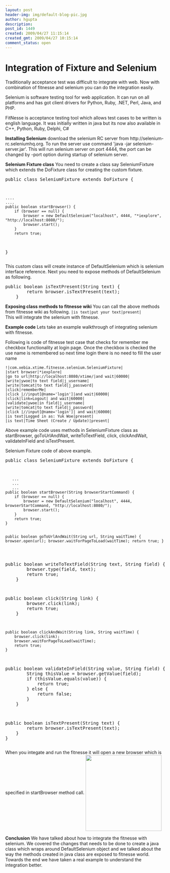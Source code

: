 ```yaml
---
layout: post
header-img: img/default-blog-pic.jpg
author: hgupta
description: 
post_id: 1449
created: 2009/04/27 11:15:14
created_gmt: 2009/04/27 10:15:14
comment_status: open
---
```


# Integration of Fixture and Selenium

<p>Traditionally acceptance test was difficult to integrate with web. Now with combination of fitnesse and selenium you can do the integration easily.</p>
<!--more-->

<p>Selenium is software testing tool for web application. It can run on all platforms and has got client drivers for Python, Ruby, .NET, Perl, Java, and PHP.</p>
<p>FitNesse is acceptance testing tool which allows test cases to be written is english language. It was initially written in java but its now also available in C++, Python, Ruby, Delphi, C#</p>
<p><strong>Installing Selenium</strong>
download the selenium RC server from http://selenium-rc.seleniumhq.org.
To run the server use command 'java -jar selenium-server.jar'.
This will run selenium server on port 4444, the port can be changed by -port option during startup of selenium server.</p>
<p><strong>Selenium Fixture class</strong>
You need to create a class say SeleniumFixture which extends the DoFixture class for creating the custom fixture.
<pre lang="java">public class SeleniumFixture extends DoFixture {</p>
<pre><code>....
....
public boolean startBrowser() {
    if (browser == null) {
        browser = new DefaultSelenium("localhost", 4444, "*iexplore", "http://localhost:8080/");
        browser.start();
    }
    return true;
</code></pre>
<p>}</pre>
This custom class will create instance of DefaultSelenium which is  selenium interface reference. Next you need to expose methods of DefaultSelenium as following.
<pre lang="java">public boolean isTextPresent(String text) {
        return browser.isTextPresent(text);
    }</pre>
<strong>Exposing class methods to fitnesse wiki</strong>
You can call the above methods from fitnesse wiki as following.
<code>|is text|put your text|present|
</code>
This will integrate the selenium with fitnesse.</p>
<p><strong>Example code</strong>
Lets take an example walkthrough of integrating selenium with fitnesse.</p>
<p>Following is code of fitnesse test case that checks for remember me checkbox functionality at login page. Once the checkbox is checked the use name is remembered so next time login there is no need to fill the user name</p>
<p><code>!|com.xebia.xtime.fitnesse.selenium.SeleniumFixture|
|start browser|*iexplore|
|go to url|http://localhost:8080/xtime/|and wait|60000|
|write|ywoe|to text field|j_username|
|write|tomcat|to text field|j_password|
|click|rememberMe|
|click |//input[@name='login']|and wait|60000|
|click|link=Logout| and wait|60000|
|validate|ywoe|in field|j_username|
|write|tomcat|to text field|j_password|
|click |//input[@name='login']| and wait|60000|
|is text|Logged in as: Yuk Woe|present|
|is text|Time Sheet (Create / Update)|present|
</code></p>
<p>Above example code uses methods in SeleniumFixture class as startBrowser, goToUrlAndWait, writeToTextField, click, clickAndWait, validateInField and isTextPresent.</p>
<p>Selenium Fixture code of above example.
<pre lang="java">public class SeleniumFixture extends DoFixture {</p>
<pre><code>   ...
   ...
   ...
public boolean startBrowser(String browserStartCommand) {
    if (browser == null) {
        browser = new DefaultSelenium("localhost", 4444, browserStartCommand, "http://localhost:8080/");
        browser.start();
    }
    return true;
}

public boolean goToUrlAndWait(String url, String waitTime) {
    browser.open(url);
    browser.waitForPageToLoad(waitTime);
    return true;
}
</code></pre>
<p>public boolean writeToTextField(String text, String field) {
        browser.type(field, text);
        return true;
    }</p>
<p>public boolean click(String link) {
        browser.click(link);
        return true;
    }</p>
<pre><code>public boolean clickAndWait(String link, String waitTime) {
    browser.click(link);
    browser.waitForPageToLoad(waitTime);
    return true;
}
</code></pre>
<p>public boolean validateInField(String value, String field) {
        String thisValue = browser.getValue(field);
        if (thisValue.equals(value)) {
            return true;
        } else {
            return false;
        }
    }</p>
<p>public boolean isTextPresent(String text) {
        return browser.isTextPresent(text);
    }
}</pre>
When you integate and run the fitnesse it will open a new browser which is specified in startBrowser method call.
<a href="http://xebee.xebia.in/wp-content/uploads/2009/04/selenium-execution.jpg">
<img style="VERTICAL-ALIGN: middle" src="http://xebee.xebia.in/wp-content/uploads/2009/04/selenium-execution.jpg" alt="" width="240" height="240" /></a></p>
<p><strong>Conclusion</strong>
We have talked about how to integrate the fitnesse with selenium. We covered the changes that needs to be done to create a java class which wraps around DefaultSelenium object and we talked about the way the methods created in java class are exposed to fitnesse world. Towards the end we have taken a real example to understand the integration better.</p>